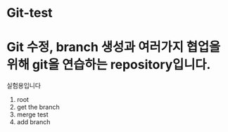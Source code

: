 # Git-test
# Git 수정, branch 생성과 여러가지 협업을 위해 git을 연습하는 repository입니다.

실험용입니다
1. root
2. get the branch
3. merge test
4. add branch
